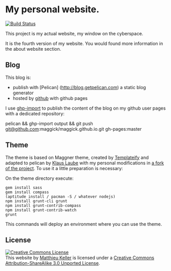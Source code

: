 # My personal website.

[![Build Status](https://travis-ci.org/maggick/blog.svg?branch=master)](https://travis-ci.org/maggick/blog)

This project is my actual website, my window on the cyberspace.

It is the fourth version of my website. You would found more information in the
about website section.

## Blog

This blog is:
  * publish with [Pelican] (http://blog.getpelican.com) a static blog generator
  * hosted by [github](https://github.com) with github pages

I use [ghp-import](https://github.com/davisp/ghp-import) to publish the content
of the blog on my github user pages with a dedicated repository:

  pelican && ghp-import output && git push git@github.com:maggick/maggick.github.io.git gh-pages:master

## Theme

The theme is based on Maggner theme, created by
[Templateify](http://www.templateify.com/) and adapted to
pelican by [Klaus Laube](https://github.com/kplaube/maggner-pelican) with
my personal modifications in
[a fork of the project](https://github.com/maggick/maggner-pelican).
To use it a little preparation is necessary:

On the theme directory execute:

    gem install sass
    gem install compass
    (aptitude install / pacman -S / whatever nodejs)
    npm install grunt-cli grunt
    npm install grunt-contrib-compass
    npm install grunt-contrib-watch
    grunt

This commands will deploy an environment where you can use the theme.

## License

<a rel="license" href="http://creativecommons.org/licenses/by-sa/3.0/deed.en_US"><img alt="Creative Commons License" style="b
order-width:0" src="http://i.creativecommons.org/l/by-sa/3.0/88x31.png" /></a><br /><span xmlns:dct="http://purl.org/dc/terms
/" property="dct:title">This website</span> by <a xmlns:cc="http://creativecommons.org/ns#" href="lol" p
roperty="cc:attributionName" rel="cc:attributionURL">Matthieu Keller</a> is licensed under a <a rel="license" href="http://cr
eativecommons.org/licenses/by-sa/3.0/deed.en_US">Creative Commons Attribution-ShareAlike 3.0 Unported License</a>.<br />
